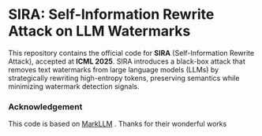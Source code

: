 # SIRA: Self-Information Rewrite Attack on LLM Watermarks

This repository contains the official code for **SIRA** (Self-Information Rewrite Attack), accepted at **ICML 2025**. SIRA introduces a  black-box attack that removes text watermarks from large language models (LLMs) by strategically rewriting high-entropy tokens, preserving semantics while minimizing watermark detection signals.


### Acknowledgement
This code is based on [MarkLLM]([https://github.com/facebookresearch/deit](https://github.com/THU-BPM/MarkLLM)) . Thanks for their wonderful works
